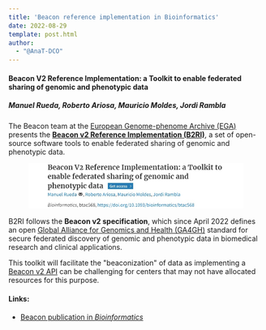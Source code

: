 ```yaml
---
title: 'Beacon reference implementation in Bioinformatics'
date: 2022-08-29
template: post.html
author: 
  - "@AnaT-DCO"
---
```


#### Beacon V2 Reference Implementation: a Toolkit to enable federated sharing of genomic and phenotypic data
##### Manuel Rueda, Roberto Ariosa, Mauricio Moldes, Jordi Rambla

The Beacon team at the [European Genome-phenome Archive (EGA)](https://ega-archive.org/) presents the [**Beacon v2 Reference Implementation (B2RI)**](https://doi.org/10.1093/bioinformatics/btac568), a set of open-source software tools to enable federated sharing of genomic and phenotypic data.

<figure>
<img src="/img/B2RI-toolkit-publication.jpg" style="width: 520px;" />
</figure>

<!--more-->

B2RI follows the **Beacon v2 specification**, which since April 2022 defines an open [Global Alliance for Genomics and Health (GA4GH)](https://www.ga4gh.org/) standard for secure federated discovery of genomic and phenotypic data in biomedical research and clinical applications.

This toolkit will facilitate the "beaconization" of data as implementing a [Beacon v2 API](https://beacon-project.io/) can be challenging for centers that may not have allocated resources for this purpose.

#### Links:

- [Beacon publication in *Bioinformatics*](https://academic.oup.com/bioinformatics/advance-article-abstract/doi/10.1093/bioinformatics/btac568/6671215?redirectedFrom=fulltext)
